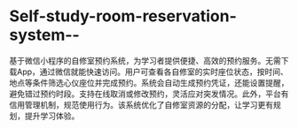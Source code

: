# Self-study-room-reservation-system--
基于微信小程序的自修室预约系统，为学习者提供便捷、高效的预约服务。无需下载App，通过微信就能快速访问。用户可查看各自修室的实时座位状态，按时间、地点等条件筛选心仪座位并完成预约。系统会自动生成预约凭证，还能设置提醒，避免错过预约时段。支持在线取消或修改预约，灵活应对突发情况。此外，平台有信用管理机制，规范使用行为。该系统优化了自修室资源的分配，让学习更有规划，提升学习体验。 
